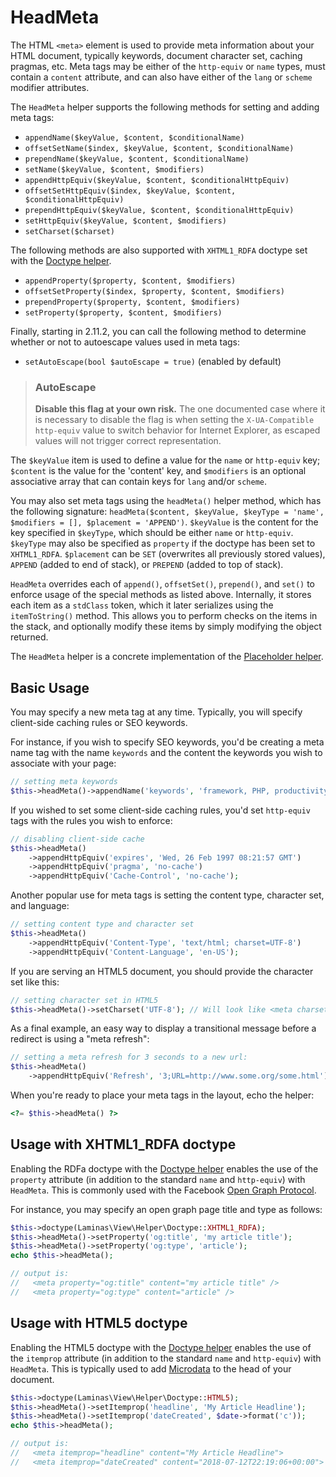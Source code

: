 # HeadMeta

The HTML `<meta>` element is used to provide meta information about your HTML
document, typically keywords, document character set, caching pragmas, etc. Meta
tags may be either of the `http-equiv` or `name` types, must contain a `content`
attribute, and can also have either of the `lang` or `scheme` modifier
attributes.

The `HeadMeta` helper supports the following methods for setting and adding meta tags:

- `appendName($keyValue, $content, $conditionalName)`
- `offsetSetName($index, $keyValue, $content, $conditionalName)`
- `prependName($keyValue, $content, $conditionalName)`
- `setName($keyValue, $content, $modifiers)`
- `appendHttpEquiv($keyValue, $content, $conditionalHttpEquiv)`
- `offsetSetHttpEquiv($index, $keyValue, $content, $conditionalHttpEquiv)`
- `prependHttpEquiv($keyValue, $content, $conditionalHttpEquiv)`
- `setHttpEquiv($keyValue, $content, $modifiers)`
- `setCharset($charset)`

The following methods are also supported with `XHTML1_RDFA` doctype set with the
[Doctype helper](doctype.md).

- `appendProperty($property, $content, $modifiers)`
- `offsetSetProperty($index, $property, $content, $modifiers)`
- `prependProperty($property, $content, $modifiers)`
- `setProperty($property, $content, $modifiers)`

Finally, starting in 2.11.2, you can call the following method to determine
whether or not to autoescape values used in meta tags:

- `setAutoEscape(bool $autoEscape = true)` (enabled by default)

<!-- markdownlint-disable-next-line heading-increment -->
> ### AutoEscape
>
> **Disable this flag at your own risk.** The one documented case where it is
> necessary to disable the flag is when setting the `X-UA-Compatible`
> `http-equiv` value to switch behavior for Internet Explorer, as escaped values
> will not trigger correct representation.

The `$keyValue` item is used to define a value for the `name` or `http-equiv`
key; `$content` is the value for the 'content' key, and `$modifiers` is an
optional associative array that can contain keys for `lang` and/or `scheme`.

You may also set meta tags using the `headMeta()` helper method, which has the
following signature: `headMeta($content, $keyValue, $keyType = 'name',
$modifiers = [], $placement = 'APPEND')`.  `$keyValue` is the content for
the key specified in `$keyType`, which should be either `name` or `http-equiv`.
`$keyType` may also be specified as `property` if the doctype has been set to
`XHTML1_RDFA`. `$placement` can be `SET` (overwrites all previously stored
values), `APPEND` (added to end of stack), or `PREPEND` (added to top of stack).

`HeadMeta` overrides each of `append()`, `offsetSet()`, `prepend()`, and `set()`
to enforce usage of the special methods as listed above. Internally, it stores
each item as a `stdClass` token, which it later serializes using the
`itemToString()` method. This allows you to perform checks on the items in the
stack, and optionally modify these items by simply modifying the object
returned.

The `HeadMeta` helper is a concrete implementation of the
[Placeholder helper](placeholder.md).

## Basic Usage

You may specify a new meta tag at any time. Typically, you will specify
client-side caching rules or SEO keywords.

For instance, if you wish to specify SEO keywords, you'd be creating a meta name
tag with the name `keywords` and the content the keywords you wish to associate
with your page:

```php
// setting meta keywords
$this->headMeta()->appendName('keywords', 'framework, PHP, productivity');
```

If you wished to set some client-side caching rules, you'd set `http-equiv` tags
with the rules you wish to enforce:

```php
// disabling client-side cache
$this->headMeta()
    ->appendHttpEquiv('expires', 'Wed, 26 Feb 1997 08:21:57 GMT')
    ->appendHttpEquiv('pragma', 'no-cache')
    ->appendHttpEquiv('Cache-Control', 'no-cache');
```

Another popular use for meta tags is setting the content type, character set,
and language:

```php
// setting content type and character set
$this->headMeta()
    ->appendHttpEquiv('Content-Type', 'text/html; charset=UTF-8')
    ->appendHttpEquiv('Content-Language', 'en-US');
```

If you are serving an HTML5 document, you should provide the character set like
this:

```php
// setting character set in HTML5
$this->headMeta()->setCharset('UTF-8'); // Will look like <meta charset="UTF-8">
```

As a final example, an easy way to display a transitional message before a
redirect is using a "meta refresh":

```php
// setting a meta refresh for 3 seconds to a new url:
$this->headMeta()
    ->appendHttpEquiv('Refresh', '3;URL=http://www.some.org/some.html');
```

When you're ready to place your meta tags in the layout, echo the helper:

```php
<?= $this->headMeta() ?>
```

## Usage with XHTML1\_RDFA doctype

Enabling the RDFa doctype with the [Doctype helper](doctype.md) enables the use
of the `property` attribute (in addition to the standard `name` and
`http-equiv`) with `HeadMeta`.  This is commonly used with the Facebook [Open
Graph Protocol](http://opengraphprotocol.org/).

For instance, you may specify an open graph page title and type as follows:

```php
$this->doctype(Laminas\View\Helper\Doctype::XHTML1_RDFA);
$this->headMeta()->setProperty('og:title', 'my article title');
$this->headMeta()->setProperty('og:type', 'article');
echo $this->headMeta();

// output is:
//   <meta property="og:title" content="my article title" />
//   <meta property="og:type" content="article" />
```

## Usage with HTML5 doctype

Enabling the HTML5 doctype with the [Doctype helper](doctype.md) enables the use
of the `itemprop` attribute (in addition to the standard `name` and
`http-equiv`) with `HeadMeta`.  This is typically used to add
[Microdata](https://schema.org) to the head of your document.

```php
$this->doctype(Laminas\View\Helper\Doctype::HTML5);
$this->headMeta()->setItemprop('headline', 'My Article Headline');
$this->headMeta()->setItemprop('dateCreated', $date->format('c'));
echo $this->headMeta();

// output is:
//   <meta itemprop="headline" content="My Article Headline">
//   <meta itemprop="dateCreated" content="2018-07-12T22:19:06+00:00">
```
